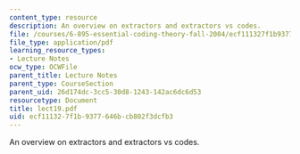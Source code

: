 ```yaml
---
content_type: resource
description: An overview on extractors and extractors vs codes.
file: /courses/6-895-essential-coding-theory-fall-2004/ecf111327f1b9377646bcb802f3dcfb3_lect19.pdf
file_type: application/pdf
learning_resource_types:
- Lecture Notes
ocw_type: OCWFile
parent_title: Lecture Notes
parent_type: CourseSection
parent_uid: 26d174dc-3cc5-30d8-1243-142ac6dc6d53
resourcetype: Document
title: lect19.pdf
uid: ecf11132-7f1b-9377-646b-cb802f3dcfb3
---
```

An overview on extractors and extractors vs codes.


